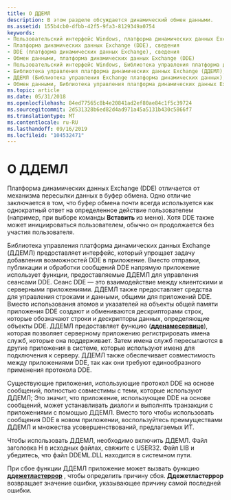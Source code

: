 ```yaml
---
title: О ДДЕМЛ
description: В этом разделе обсуждается динамический обмен данными.
ms.assetid: 155b4cb0-dfbb-42f5-9fa3-8129349a0754
keywords:
- Пользовательский интерфейс Windows, платформа динамических данных Exchange (DDE)
- Платформа динамических данных Exchange (DDE), сведения
- DDE (платформа динамических данных Exchange), сведения
- Обмен данными, платформа динамических данных Exchange (DDE)
- Пользовательский интерфейс Windows, Библиотека управления платформа динамических данных Exchange (ДДЕМЛ)
- Библиотека управления платформа динамических данных Exchange (ДДЕМЛ), сведения
- ДДЕМЛ (Библиотека управления Exchange платформа динамических данных), сведения
- Обмен данными, Библиотека управления платформа динамических данных Exchange (ДДЕМЛ)
ms.topic: article
ms.date: 05/31/2018
ms.openlocfilehash: 84ed77565c8b4e20841ad2ef80ae84c1f5c39724
ms.sourcegitcommit: 2d531328b6ed82d4ad971a45a5131b430c5866f7
ms.translationtype: MT
ms.contentlocale: ru-RU
ms.lasthandoff: 09/16/2019
ms.locfileid: "104532471"
---
```

# <a name="about-the-ddeml"></a>О ДДЕМЛ

Платформа динамических данных Exchange (DDE) отличается от механизма пересылки данных в буфер обмена. Одно отличие заключается в том, что буфер обмена почти всегда используется как однократный ответ на определенное действие пользователем (например, при выборе команды **Вставить** из меню). Хотя DDE также может инициироваться пользователем, обычно он продолжается без участия пользователя.

Библиотека управления платформа динамических данных Exchange (ДДЕМЛ) предоставляет интерфейс, который упрощает задачу добавления возможностей DDE в приложение. Вместо отправки, публикации и обработки сообщений DDE напрямую приложение использует функции, предоставляемые ДДЕМЛ для управления сеансами DDE. Сеанс DDE — это взаимодействие между клиентскими и серверными приложениями. ДДЕМЛ также предоставляет средства для управления строками и данными, общими для приложений DDE. Вместо использования атомов и указателей на объекты общей памяти приложения DDE создают и обмениваются дескрипторами строк, которые обозначают строки и дескрипторы данных, определяющие объекты DDE. ДДЕМЛ предоставляет функцию ([**дденамесервице**](/windows/desktop/api/Ddeml/nf-ddeml-ddenameservice)), которая позволяет серверному приложению регистрировать имена служб, которые она поддерживает. Затем имена служб пересылаются в другие приложения в системе, которые используют имена для подключения к серверу. ДДЕМЛ также обеспечивает совместимость между приложениями DDE, так как они требуют единообразного применения протокола DDE.

Существующие приложения, использующие протокол DDE на основе сообщений, полностью совместимы с теми, которые используют ДДЕМЛ; Это значит, что приложение, использующее DDE на основе сообщений, может устанавливать диалоги и выполнять транзакции с приложениями с помощью ДДЕМЛ. Вместо того чтобы использовать сообщения DDE в новом приложении, воспользуйтесь преимуществами ДДЕМЛ и множества усовершенствований, предлагаемых ИТ.

Чтобы использовать ДДЕМЛ, необходимо включить ДДЕМЛ. Файл заголовка H в исходных файлах, свяжите с USER32. Файл LIB и убедитесь, что файл DDEML.DLL находится в системном пути.

При сбое функции ДДЕМЛ приложение может вызвать функцию [**ддежетластеррор**](/windows/desktop/api/Ddeml/nf-ddeml-ddegetlasterror) , чтобы определить причину сбоя. **Ддежетластеррор** возвращает значение ошибки, указывающее причину самой последней ошибки.

 

 




